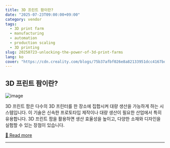 ```yaml
---
title: 3D 프린트 팜이란?
date: "2025-07-23T09:00:00+09:00"
category: vendor
tags:
  - 3D print farm
  - manufacturing
  - automation
  - production scaling
  - 3D printing
slug: 20250723-unlocking-the-power-of-3d-print-farms
lang: ko
cover: "https://cdn.creality.com/blogs/75b37afbf026e8a82133951dcc4167bd.png"
---
```


## 3D 프린트 팜이란?
![image](https://cdn.creality.com/blogs/75b37afbf026e8a82133951dcc4167bd.png)

3D 프린트 팜은 다수의 3D 프린터를 한 장소에 집합시켜 대량 생산을 가능하게 하는 시스템입니다. 이 기술은 신속한 프로토타입 제작이나 대량 생산이 필요한 산업에서 특히 유용합니다. 3D 프린트 팜을 활용하면 생산 효율성을 높이고, 다양한 소재와 디자인을 실험할 수 있는 장점이 있습니다.

[🔗 Read more](https://www.creality.com/blog/what-is-a-3d-print-farm)

---